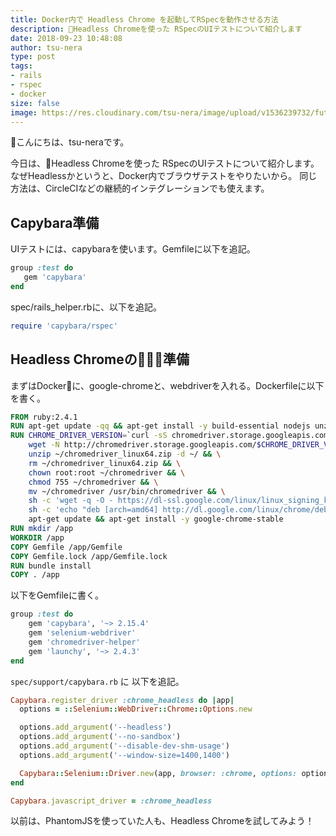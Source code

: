 ```yaml
---
title: Docker内で Headless Chrome を起動してRSpecを動作させる方法
description: Headless Chromeを使った RSpecのUIテストについて紹介します
date: 2018-09-23 10:48:08
author: tsu-nera
type: post
tags:
- rails
- rspec
- docker
size: false
image: https://res.cloudinary.com/tsu-nera/image/upload/v1536239732/futurismo/thumbnails/rails-logo.png
---
```


こんにちは、tsu-neraです。

今日は、Headless Chromeを使った RSpecのUIテストについて紹介します。
なぜHeadlessかというと、Docker内でブラウザテストをやりたいから。
同じ方法は、CircleCIなどの継続的インテグレーションでも使えます。

## Capybara準備

UIテストには、capybaraを使います。Gemfileに以下を追記。

```ruby
group :test do
   gem 'capybara'
end
```

spec/rails_helper.rbに、以下を追記。

```ruby
require 'capybara/rspec' 
```

## Headless Chromeの準備

まずはDockerに、google-chromeと、webdriverを入れる。Dockerfileに以下を書く。

```Dockerfile
FROM ruby:2.4.1
RUN apt-get update -qq && apt-get install -y build-essential nodejs unzip
RUN CHROME_DRIVER_VERSION=`curl -sS chromedriver.storage.googleapis.com/LATEST_RELEASE` && \
    wget -N http://chromedriver.storage.googleapis.com/$CHROME_DRIVER_VERSION/chromedriver_linux64.zip -P ~/ && \
    unzip ~/chromedriver_linux64.zip -d ~/ && \
    rm ~/chromedriver_linux64.zip && \
    chown root:root ~/chromedriver && \
    chmod 755 ~/chromedriver && \
    mv ~/chromedriver /usr/bin/chromedriver && \
    sh -c 'wget -q -O - https://dl-ssl.google.com/linux/linux_signing_key.pub | apt-key add -' && \
    sh -c 'echo "deb [arch=amd64] http://dl.google.com/linux/chrome/deb/ stable main" >> /etc/apt/sources.list.d/google-chrome.list' && \
    apt-get update && apt-get install -y google-chrome-stable
RUN mkdir /app
WORKDIR /app
COPY Gemfile /app/Gemfile
COPY Gemfile.lock /app/Gemfile.lock
RUN bundle install
COPY . /app
```

以下をGemfileに書く。

```ruby
group :test do
    gem 'capybara', '~> 2.15.4'
    gem 'selenium-webdriver' 
    gem 'chromedriver-helper'
    gem 'launchy', '~> 2.4.3'
end
```

`spec/support/capybara.rb` に 以下を追記。

```ruby
Capybara.register_driver :chrome_headless do |app|
  options = ::Selenium::WebDriver::Chrome::Options.new

  options.add_argument('--headless')
  options.add_argument('--no-sandbox')
  options.add_argument('--disable-dev-shm-usage')
  options.add_argument('--window-size=1400,1400')

  Capybara::Selenium::Driver.new(app, browser: :chrome, options: options)
end

Capybara.javascript_driver = :chrome_headless
```

以前は、PhantomJSを使っていた人も、Headless Chromeを試してみよう！
